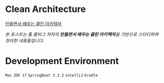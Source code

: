 # Clean Architecture
[만들면서 배우는 클린 아키텍처](https://wikibook.co.kr/clean-architecture/)

*본 포스트는 톰 홈버그 저자의 **만들면서 배우는 클린 아키텍처**을 기반으로 스터디하며 정리한 내용들입니다.*

# Development Environment
`Mac` `JDK 17` `SpringBoot 3.3.2` `intelliJ` `Gradle`
